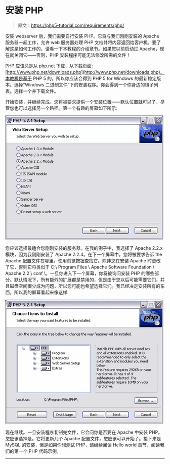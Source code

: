 # 安装 PHP

> 原文：<https://php5-tutorial.com/requirements/php/>

安装 webserver 后，我们需要自行安装 PHP。它将与我们刚刚安装的 Apache 服务器一起工作，允许 web 服务器处理 PHP 文档并将内容返回给客户机。要了解这是如何工作的，请看一下本教程的介绍章节。如果您以前启动过 Apache，现在就关闭它——否则，PHP 安装程序可能无法修改所需的文件！

PHP 应该总是从 php.net 下载，从下载页面:[http://www.php.net/downloads.php](http://www.php.net/downloads.php)。本教程是基于 PHP 5 的，所以你应该会得到 PHP 5 for Windows 的最新稳定版本。选择“Windows 二进制文件”下的安装程序。你会得到一个你身边的镜子列表。选择一个并下载文件。

开始安装，并继续完成。您将被要求提供一个安装位置——默认位置就可以了，尽管您也可以选择另一个路径。第一个有趣的屏幕如下所示:

![](img/cf75c8100fb95476e489256e8e77d223.png "PHP install screen")

您应该选择最适合您刚刚安装的服务器。在我的例子中，我选择了 Apache 2.2.x 模块，因为我刚刚安装了 Apache 2.2.4。在下一个屏幕中，您将被要求告诉 the Apache 配置文件在哪里。使用浏览按钮查找它。除非您在安装 Apache 时更改了它，否则它将类似于 C:\ Program Files \ Apache Software Foundation \ Apache 2.2 \ conf \。一旦你进入下一个屏幕，你将被询问安装 PHP 的哪些部分。默认情况下，所有额外的扩展都是禁用的，但是由于您以后可能需要它们，并且磁盘空间很少成为问题，所以您可能也希望选择它们。我已经决定安装所有的东西，所以我的屏幕看起来像这样:

![](img/3cc16c8cc3770a430794e466f8e54f56.png "PHP install screen") <input type="hidden" name="IL_IN_ARTICLE">

现在继续。一旦安装程序复制完文件，它会问你是否要在 Apache 中安装 PHP。您应该选择是。它将更新几个 Apache 配置文件，您应该可以开始了。接下来是 MySQL 的安装，但是如果你想测试 PHP，请继续阅读 Hello world 章节，阅读我们的第一个 PHP 代码示例。

* * *